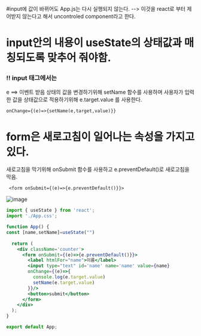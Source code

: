 
#input에 값이 바뀌어도 App.js는 다시 실행되지 않는다. --> 이것을 react로 부터 제어받지 않는다고 해서 uncontroled component라고 한다.

# input안의 내용이 useState의 상태값과 매칭되도록 맞추어 줘야함.

### !! input 태그에서는
e ==> 이벤트 받음 상태의 값을 변경하기위해 setName 함수를 사용하며
사용자가 입력한 값을 상태값으로 적용하기위해 e.target.value 를 사용한다.
```
onChange={(e)=>{setName(e,target,value)}}
```

# form은 새로고침이 일어나는 속성을 가지고 있다.
새로고침을 막기위해 onSubmit 함수를 사용하고 e.preventDefault()로 새로고침을 막음.

```
 <form onSubmit={(e)=>{e.preventDefault()}}>
```
![image](https://github.com/manbock/node.js/assets/145514177/d7bb07bc-a9f8-4b5c-9084-4bb77b44bed8)

```jsx
import { useState } from 'react';
import './App.css';

function App() {
const [name,setName]=useState("")
  
  return (
    <div className='counter'>
      <form onSubmit={(e)=>{e.preventDefault()}}>
        <label htmlFor="name">이름</label>
        <input type="text" id='name' name='name' value={name} 
        onChange={(e)=>{
          console.log(e.target.value)
          setName(e.target.value)
        }}/>
        <button>submit</button>
      </form>
    </div>
  );
}

export default App;
```
